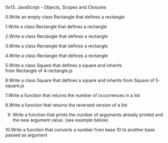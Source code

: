 0x13. JavaScript - Objects, Scopes and Closures

0.Write an empty class Rectangle that defines a rectangle

1.Write a class Rectangle that defines a rectangle

2.Write a class Rectangle that defines a rectangle

3.Write a class Rectangle that defines a rectangle

4.Write a class Rectangle that defines a rectangle

5.Write a class Square that defines a square and inherits from Rectangle of 4-rectangle.js

6.Write a class Square that defines a square and inherits from Square of 5-square.js

7.Write a function that returns the number of occurrences in a list

8.Write a function that returns the reversed version of a list

9. Write a function that prints the number of arguments already printed and the new argument value. (see example below)

10.Write a function that converts a number from base 10 to another base passed as argument

